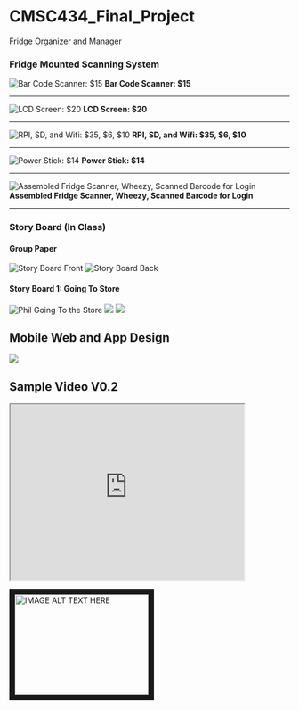 # CMSC434_Final_Project
Fridge Organizer and Manager

### Fridge Mounted Scanning System
![Bar Code Scanner: $15](http://i.imgur.com/nIQCDfR.jpg)
**Bar Code Scanner: $15**
***
![LCD Screen: $20](http://i.imgur.com/7l0x11q.jpg)
**LCD Screen: $20**
***
![RPI, SD, and Wifi: $35, $6, $10](http://i.imgur.com/ScXTOGF.jpg)
**RPI, SD, and Wifi: $35, $6, $10**
***
![Power Stick: $14](http://i.imgur.com/IeEl910.jpg)
**Power Stick: $14**
***
![Assembled Fridge Scanner, Wheezy, Scanned Barcode for Login](http://i.imgur.com/NJmx3fp.jpg)
**Assembled Fridge Scanner, Wheezy, Scanned Barcode for Login**
***

### Story Board (In Class)

#### Group Paper
![Story Board Front](http://i.imgur.com/rzmRmHh.jpg)
![Story Board Back](http://i.imgur.com/PmEDFyT.jpg)

#### Story Board 1: Going To Store
![Phil Going To the Store](http://i.imgur.com/8XoaqB6.png)
![](http://i.imgur.com/hw0Zl8w.png)
![](http://i.imgur.com/S0j9PwL.png)


## Mobile Web and App Design 
![](https://lh3.googleusercontent.com/-0l7-0swUz-o/VRuRZAl8QiI/AAAAAAAAIpU/PYqsNZqax0o/w509-h904-no/20150401_023408.jpg)

## Sample Video V0.2
<iframe width="420" height="315"
src="https://www.youtube.com/watch?v=P5k0soXXqAY">
</iframe>

<a href="https://www.youtube.com/watch?v=P5k0soXXqAY" target="_blank"><img src="http://img.youtube.com/vi/P5k0soXXqAY/0.jpg" 
alt="IMAGE ALT TEXT HERE" width="240" height="180" border="10" /></a>


